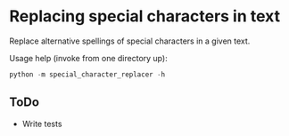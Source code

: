 # Replacing special characters in text

Replace alternative spellings of special characters in a given text.

Usage help (invoke from one directory up):

```python
python -m special_character_replacer -h
```

## ToDo

- Write tests
